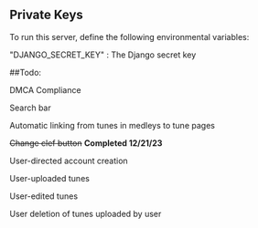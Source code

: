 ## Private Keys

To run this server, define the following environmental variables:

"DJANGO_SECRET_KEY" : The Django secret key



##Todo:


DMCA Compliance

Search bar

Automatic linking from tunes in medleys to tune pages

~~Change clef button~~ **Completed 12/21/23**

User-directed account creation

User-uploaded tunes

User-edited tunes

User deletion of tunes uploaded by user
